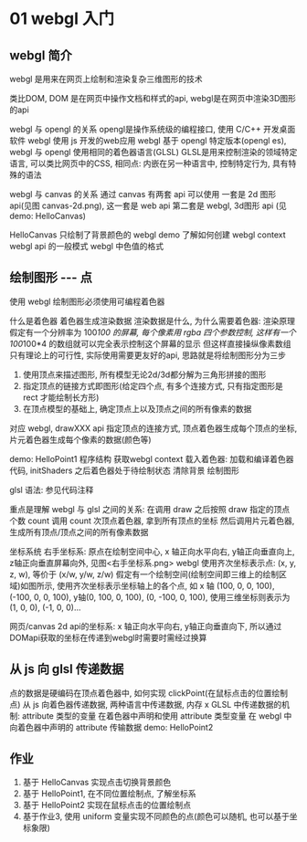 # 01 webgl 入门

## webgl 简介
webgl 是用来在网页上绘制和渲染复杂三维图形的技术

类比DOM, DOM 是在网页中操作文档和样式的api, webgl是在网页中渲染3D图形的api

webgl 与 opengl 的关系
  opengl是操作系统级的编程接口, 使用 C/C++ 开发桌面软件
  webgl 使用 js 开发的web应用
  webgl 基于 opengl 特定版本(opengl es), webgl 与 opengl 使用相同的着色器语言(GLSL)
  GLSL是用来控制渲染的领域特定语言, 可以类比网页中的CSS, 相同点: 内嵌在另一种语言中, 控制特定行为, 具有特殊的语法

webgl 与 canvas 的关系
通过 canvas 有两套 api 可以使用
一套是 2d 图形 api(见图 canvas-2d.png), 这一套是 web api
第二套是 webgl, 3d图形 api (见demo: HelloCanvas)

HelloCanvas 只绘制了背景颜色的 webgl demo
  了解如何创建 webgl context
  webgl api 的一般模式
  webgl 中色值的格式
 
## 绘制图形 --- 点
使用 webgl 绘制图形必须使用可编程着色器

什么是着色器
  着色器生成渲染数据
渲染数据是什么, 为什么需要着色器: 渲染原理
  假定有一个分辨率为 100*100 的屏幕, 每个像素用 rgba 四个参数控制, 这样有一个 100*100*4 的数组就可以完全表示控制这个屏幕的显示
  但这样直接操纵像素数组只有理论上的可行性, 实际使用需要更友好的api, 思路就是将绘制图形分为三步
  1. 使用顶点来描述图形, 所有模型无论2d/3d都分解为三角形拼接的图形
  2. 指定顶点的链接方式即图形(给定四个点, 有多个连接方式, 只有指定图形是 rect 才能绘制长方形)
  3. 在顶点模型的基础上, 确定顶点上以及顶点之间的所有像素的数据

对应 webgl, drawXXX api 指定顶点的连接方式, 顶点着色器生成每个顶点的坐标, 片元着色器生成每个像素的数据(颜色等)

demo: HelloPoint1
  程序结构
    获取webgl context
    载入着色器: 加载和编译着色器代码, initShaders 之后着色器处于待绘制状态
    清除背景
    绘制图形
  
  glsl 语法: 参见代码注释

  重点是理解 webgl 与 glsl 之间的关系: 
    在调用 draw 之后按照 draw 指定的顶点个数 count 调用 count 次顶点着色器, 拿到所有顶点的坐标
    然后调用片元着色器, 生成所有顶点/顶点之间的所有像素数据

坐标系统
  右手坐标系: 原点在绘制空间中心, x 轴正向水平向右, y轴正向垂直向上, z轴正向垂直屏幕向外, 见图<右手坐标系.png>
  webgl 使用齐次坐标表示点: (x, y, z, w), 等价于 (x/w, y/w, z/w) 
  假定有一个绘制空间(绘制空间即三维上的绘制区域)如图所示, 使用齐次坐标表示坐标轴上的各个点, 如 x 轴 (100, 0, 0, 100), (-100, 0, 0, 100), y轴(0, 100, 0, 100), (0, -100, 0, 100), 使用三维坐标则表示为(1, 0, 0), (-1, 0, 0)...

  网页/canvas 2d api的坐标系: x 轴正向水平向右, y轴正向垂直向下, 所以通过DOMapi获取的坐标在传递到webgl时需要时需经过换算

## 从 js 向 glsl 传递数据
点的数据是硬编码在顶点着色器中, 如何实现 clickPoint(在鼠标点击的位置绘制点)
  从 js 向着色器传递数据, 两种语言中传递数据, 内存
x
GLSL 中传递数据的机制: attribute 类型的变量
  在着色器中声明和使用 attribute 类型变量
  在 webgl 中向着色器中声明的 attribute 传输数据
  demo: HelloPoint2

## 作业
1. 基于 HelloCanvas 实现点击切换背景颜色
2. 基于 HelloPoint1, 在不同位置绘制点, 了解坐标系
3. 基于 HelloPoint2 实现在鼠标点击的位置绘制点
4. 基于作业3, 使用 uniform 变量实现不同颜色的点(颜色可以随机, 也可以基于坐标象限)
